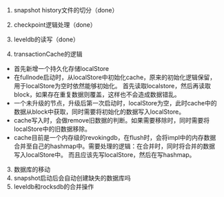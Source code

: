 1. snapshot history文件的切分（done）

4. checkpoint逻辑处理（done）
1. leveldb的读写（done）
2. transactionCache的逻辑
- 首先新增一个持久化存储localStore
- 在fullnode启动时，从localStore中初始化cache，原来的初始化逻辑保留，用于localStore为空时依然能够初始化。
首先读取localstore，然后再读取block，如果存在重复数据则覆盖，这样也不会造成数据错乱。
- 一个未升级的节点，升级后第一次启动时，localStore为空，此时cache中的数据从block中获取，同时需要将初始化的数据写入localStore。
- cache写入时，会做remove旧数据的判断。如果需要移除时，同时需要将localStore中的旧数据移除。
- cache目前是一个内存级的revokingdb，在flush时，会将impl中的内存数据合并至自己的hashmap中。需要处理的逻辑：在合并时，同时将合并的数据写入localStore中。
而且应该先写localStore，然后在写hashmap。


3. 数据库的移动
5. snapshot启动后会自动创建缺失的数据库吗
6. leveldb和rocksdb的合并操作